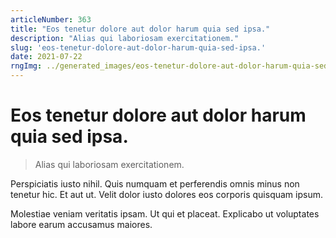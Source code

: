 ```yaml
---
articleNumber: 363
title: "Eos tenetur dolore aut dolor harum quia sed ipsa."
description: "Alias qui laboriosam exercitationem."
slug: 'eos-tenetur-dolore-aut-dolor-harum-quia-sed-ipsa.'
date: 2021-07-22
rngImg: ../generated_images/eos-tenetur-dolore-aut-dolor-harum-quia-sed-ipsa..jpg
---
```


# Eos tenetur dolore aut dolor harum quia sed ipsa.

> Alias qui laboriosam exercitationem.

Perspiciatis iusto nihil. Quis numquam et perferendis omnis minus non tenetur hic. Et aut ut. Velit dolor iusto dolores eos corporis quisquam ipsum.
 Molestiae veniam veritatis ipsam. Ut qui et placeat. Explicabo ut voluptates labore earum accusamus maiores.
